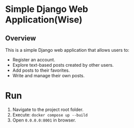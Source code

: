 # Simple Django Web Application(Wise)

## Overview

This is a simple Django web application that allows users to:

- Register an account.
- Explore text-based posts created by other users.
- Add posts to their favorites.
- Write and manage their own posts.

# Run

1. Navigate to the project root folder.
2. Execute: `docker compose up --build`
3. Open `0.0.0.0:8001` in browser.